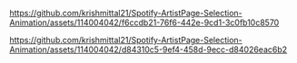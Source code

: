 

https://github.com/krishmittal21/Spotify-ArtistPage-Selection-Animation/assets/114004042/f6ccdb21-76f6-442e-9cd1-3c0fb10c8570



https://github.com/krishmittal21/Spotify-ArtistPage-Selection-Animation/assets/114004042/d84310c5-9ef4-458d-9ecc-d84026eac6b2


